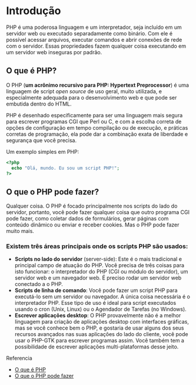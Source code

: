 # Introdução
PHP é uma poderosa linguagem e um interpretador, seja incluído em um servidor web ou executado separadamente como binário. Com ele é possível acessar arquivos, executar comandos e abrir conexões de rede com o servidor. Essas propriedades fazem qualquer coisa executando em um servidor web inseguras por padrão.

## O que é PHP?
O PHP (**um acrônimo recursivo para PHP: Hypertext Preprocessor**) é uma linguagem de script _open source_ de uso geral, muito utilizada, e especialmente adequada para o desenvolvimento web e que pode ser embutida dentro do HTML. 

PHP é desenhado especificamente para ser uma linguagem mais segura para escrever programas CGI que Perl ou C, e com a escolha correta de opções de configuração em tempo compilação ou de execução, e práticas corretas de programação, ela pode dar a combinação exata de liberdade e segurança que você precisa.

Um exemplo simples em PHP:

```php
<?php
  echo "Olá, mundo. Eu sou um script PHP!";
?>
```

## O que o PHP pode fazer?

Qualquer coisa. O PHP é focado principalmente nos scripts do lado do servidor, portanto, você pode fazer qualquer coisa que outro programa CGI pode fazer, como coletar dados de formulários, gerar páginas com conteúdo dinâmico ou enviar e receber cookies. Mas o PHP pode fazer muito mais.

### Existem três áreas principais onde os scripts PHP são usados:

* **Scripts no lado do servidor** (server-side): Este é o mais tradicional e principal campo de atuação do PHP. Você precisa de três coisas para isto funcionar: o interpretador do PHP (CGI ou módulo do servidor), um servidor web e um navegador web. É preciso rodar um servidor web conectado a o PHP. 
* **Scripts de linha de comando**: Você pode fazer um script PHP para executá-lo sem um servidor ou navegador. A única coisa necessária é o interpretador PHP. Esse tipo de uso é ideal para script executados usando o cron (Unix, Linux) ou o Agendador de Tarefas (no Windows). 
* **Escrever aplicações desktop**: O PHP provavelmente não é a melhor linguagem para criação de aplicações desktop com interfaces gráficas, mas se você conhece bem o PHP, e gostaria de usar alguns dos seus recursos avançados nas suas aplicações do lado do cliente, você pode usar o PHP-GTK para escrever programas assim. Você também tem a possibilidade de escrever aplicações multi-plataformas desse jeito.

Referencia
* [O que é PHP](https://www.php.net/manual/pt_BR/intro-whatis.php)
* [O que o PHP pode fazer](https://www.php.net/manual/pt_BR/intro-whatcando.php)

